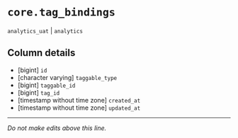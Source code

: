 # `core.tag_bindings`
`analytics_uat` | `analytics`

## Column details
* [bigint]    `id`
* [character varying] `taggable_type`
* [bigint]    `taggable_id`
* [bigint]    `tag_id`
* [timestamp without time zone] `created_at`
* [timestamp without time zone] `updated_at`

-------------------------------------------------------------------------------
*Do not make edits above this line.*

